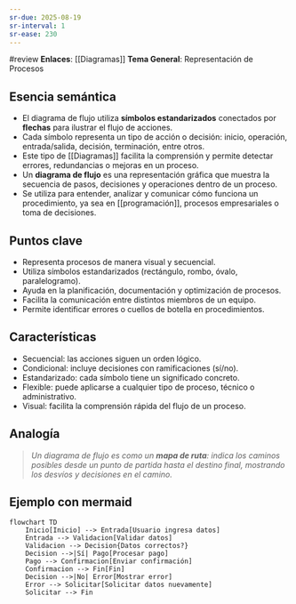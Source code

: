 ```yaml
---
sr-due: 2025-08-19
sr-interval: 1
sr-ease: 230
---
```


 #review 
**Enlaces**: [[Diagramas]]
**Tema General**: Representación de Procesos
## Esencia semántica
+ El diagrama de flujo utiliza **símbolos estandarizados** conectados por **flechas** para ilustrar el flujo de acciones. 
+ Cada símbolo representa un tipo de acción o decisión: inicio, operación, entrada/salida, decisión, terminación, entre otros.
+  Este tipo de [[Diagramas]] facilita la comprensión y permite detectar errores, redundancias o mejoras en un proceso.
+ Un **diagrama de flujo** es una representación gráfica que muestra la secuencia de pasos, decisiones y operaciones dentro de un proceso. 
+ Se utiliza para entender, analizar y comunicar cómo funciona un procedimiento, ya sea en [[programación]], procesos empresariales o toma de decisiones.
## Puntos clave
- Representa procesos de manera visual y secuencial.
- Utiliza símbolos estandarizados (rectángulo, rombo, óvalo, paralelogramo).
- Ayuda en la planificación, documentación y optimización de procesos.
- Facilita la comunicación entre distintos miembros de un equipo.
- Permite identificar errores o cuellos de botella en procedimientos.
## Características
- Secuencial: las acciones siguen un orden lógico.
- Condicional: incluye decisiones con ramificaciones (sí/no).
- Estandarizado: cada símbolo tiene un significado concreto.
- Flexible: puede aplicarse a cualquier tipo de proceso, técnico o administrativo.
- Visual: facilita la comprensión rápida del flujo de un proceso.
## Analogía
> *Un diagrama de flujo es como un **mapa de ruta**: indica los caminos posibles desde un punto de partida hasta el destino final, mostrando los desvíos y decisiones en el camino.*

## Ejemplo con mermaid
```mermaid
flowchart TD
    Inicio[Inicio] --> Entrada[Usuario ingresa datos]
    Entrada --> Validacion[Validar datos]
    Validacion --> Decision{Datos correctos?}
    Decision -->|Sí| Pago[Procesar pago]
    Pago --> Confirmacion[Enviar confirmación]
    Confirmacion --> Fin[Fin]
    Decision -->|No| Error[Mostrar error]
    Error --> Solicitar[Solicitar datos nuevamente]
    Solicitar --> Fin

```
